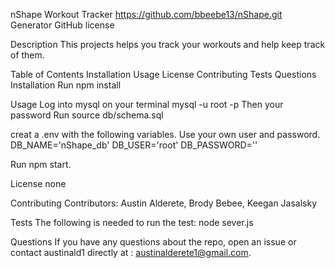 nShape Workout Tracker
https://github.com/bbeebe13/nShape.git Generator GitHub license

Description
This projects helps you track your workouts and help keep track of them.

Table of Contents
Installation
Usage
License
Contributing
Tests
Questions
Installation
Run npm install

Usage
Log into mysql on your terminal
mysql -u root -p
Then your password
Run source db/schema.sql

creat a .env with the following variables. Use your own user and password.
DB_NAME='nShape_db'
DB_USER='root'
DB_PASSWORD=''

Run npm start.

License
none

Contributing
​Contributors: Austin Alderete, Brody Bebee, Keegan Jasalsky

Tests
The following is needed to run the test: node sever.js

Questions
If you have any questions about the repo, open an issue or contact austinald1 directly at : austinalderete1@gmail.com.
